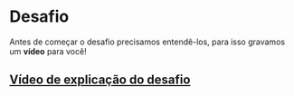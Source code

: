 # Desafio

Antes de começar o desafio precisamos entendê-los, para isso gravamos um **vídeo** para você!

## [Vídeo de explicação do desafio](../recursos/videos/tokenization.mp4)